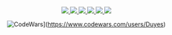 <p align="center">
  <a href="https://github.com/Artem-Shk">
    <img src="http://github-profile-summary-cards.vercel.app/api/cards/profile-details?username=Artem-Shk&theme=transparent" />
  </a>
  <a href="https://github.com/Artem-Shk">
    <img src="https://github-readme-streak-stats.herokuapp.com/?user=Artem-Shk&hide_border=true&card_width=338&theme=transparent" />
  </a>
  <a href="https://github.com/Artem-Shk">
    <img src="http://github-profile-summary-cards.vercel.app/api/cards/stats?username=Artem-Shk&theme=transparent" />
  </a>
  <a href="https://github.com/Artem-Shk">
    <img src="http://github-profile-summary-cards.vercel.app/api/cards/most-commit-language?username=Artem-Shk&theme=transparent" />
  </a>
  <a href="https://github.com/Artem-Shk">
    <img src="http://github-profile-summary-cards.vercel.app/api/cards/repos-per-language?username=Artem-Shk&theme=transparent" />
  </a>
   <a href="https://github.com/Artem-Shk">
    <img src="https://github-profile-trophy.vercel.app/?username=Artem-Shk&theme=transparent&column=5&margin-w=15&margin-h=15"/>
  </a>
</p>

<div align="center">
  
![CodeWars](https://www.codewars.com/users/Duyes/badges/large)](https://www.codewars.com/users/Duyes)
  
<img src="https://komarev.com/ghpvc/?username=Artem-Shk&style=flat&color=blue" alt=""/>
</div>
